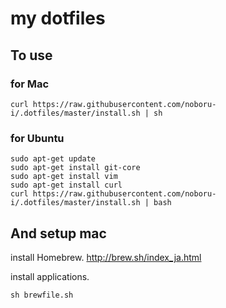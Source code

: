 # my dotfiles #

## To use

### for Mac
```
curl https://raw.githubusercontent.com/noboru-i/.dotfiles/master/install.sh | sh
```

### for Ubuntu

```
sudo apt-get update
sudo apt-get install git-core
sudo apt-get install vim
sudo apt-get install curl
curl https://raw.githubusercontent.com/noboru-i/.dotfiles/master/install.sh | bash
```
## And setup mac

install Homebrew.
http://brew.sh/index_ja.html

install applications.
```
sh brewfile.sh
```
